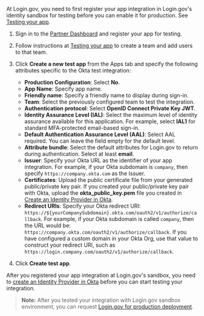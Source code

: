 At Login.gov, you need to first register your app integration in Login.gov's identity sandbox for testing before you can enable it for production. See [Testing your app](https://developers.login.gov/testing/).

1. Sign in to the [Partner Dashboard](https://dashboard.int.identitysandbox.gov/) and register your app for testing.

1. Follow instructions at [Testing your app](https://developers.login.gov/testing/) to create a team and add users to that team.

1. Click **Create a new test app** from the Apps tab and specify the following attributes specific to the Okta test integration:

    * **Production Configuration**: Select **No**.
    * **App Name**: Specify app name.
    * **Friendly name**: Specify a friendly name to display during sign-in.
    * **Team**: Select the previously configured team to test the integration.
    * **Authentication protocol**: Select **OpenID Connect Private Key JWT**.
    * **Identity Assurance Level (IAL)**: Select the maximum level of identity assurance available for this application. For example, select **IAL1** for standard MFA-protected email-based sign-in.
    * **Default Authentication Assurance Level (AAL)**: Select AAL required. You can leave the field empty for the default level.
    * **Attribute bundle**: Select the default attributes for Login.gov to return during authentication. Select at least **email**.
    * **Issuer**: Specify your Okta URL as the identifier of your app integration. For example, if your Okta subdomain is `company`, then specify `https://company.okta.com` as the Issuer.
    * **Certificates**: Upload the public certificate file from your generated public/private key pair. If you created your public/private key pair with Okta, upload the **okta_public_key.pem** file you created in [Create an Identity Provider in Okta](#create-an-identity-provider-in-okta).
    * **Redirect URIs**: Specify your Okta redirect URI: `https://${yourCompanySubdomain}.okta.com/oauth2/v1/authorize/callback`. For example, if your Okta subdomain is called `company`, then the URL would be: `https://company.okta.com/oauth2/v1/authorize/callback`. If you have configured a custom domain in your Okta Org, use that value to construct your redirect URI, such as `https://login.company.com/oauth2/v1/authorize/callback`.

1. Click **Create test app**.

After you registered your app integration at Login.gov's sandbox, you need to [create an Identity Provider in Okta](#create-an-identity-provider-in-okta) before you can start testing your integration.

> **Note:** After you tested your integration with Login.gov sandbox environment, you can request [Login.gov for production deployment](https://developers.login.gov/production/).